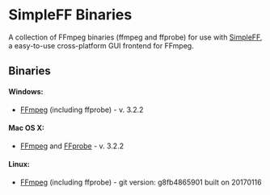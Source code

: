 # SimpleFF Binaries

A collection of FFmpeg binaries (ffmpeg and ffprobe) for use with
[SimpleFF](https://github.com/seanyeh/SimpleFF), a easy-to-use cross-platform
GUI frontend for FFmpeg.


## Binaries

#### Windows:

 * [FFmpeg](https://ffmpeg.zeranoe.com/builds/win64/static/ffmpeg-20170116-e664730-win64-static.zip) (including ffprobe) - v. 3.2.2

#### Mac OS X:
 * [FFmpeg](http://evermeet.cx/ffmpeg/ffmpeg-3.2.2.7z) and [FFprobe](http://evermeet.cx/ffmpeg/ffprobe-3.2.2.7z) - v. 3.2.2

#### Linux:
* [FFmpeg](https://johnvansickle.com/ffmpeg/builds/ffmpeg-git-64bit-static.tar.xz) (including ffprobe) - git version: g8fb4865901 built on 20170116

